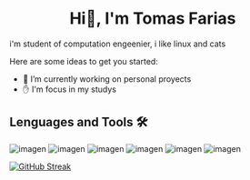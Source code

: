 <h1 align = "center">Hi👋, I'm Tomas Farias  </h1>
i'm student of computation engeenier, i like linux and cats

Here are some ideas to get you started:

- 🔭 I’m currently working on personal proyects
- ✋ I'm focus in my studys

## Lenguages and Tools 🛠️
![imagen](https://github.com/user-attachments/assets/2abe0bbf-972c-456c-a6c1-cfcd5e50177d)
![imagen](https://github.com/user-attachments/assets/86440270-4e1d-49d2-b2ca-7ccb43d758fb)
![imagen](https://github.com/user-attachments/assets/e2edfa36-1f58-405a-9173-2afbeacf56fb)
![imagen](https://github.com/user-attachments/assets/9d460dd0-5d8a-404c-a1e0-14326cf891d3)
![imagen](https://github.com/user-attachments/assets/da35d1de-7591-4992-8b76-8de44d7d805e)
![imagen](https://github.com/user-attachments/assets/d55826fd-fca8-477d-82e0-e01cf76af15c)



[![GitHub Streak](http://github-readme-streak-stats.herokuapp.com?user=SimuladorDeFarm&theme=dark)](https://git.io/streak-stats)

